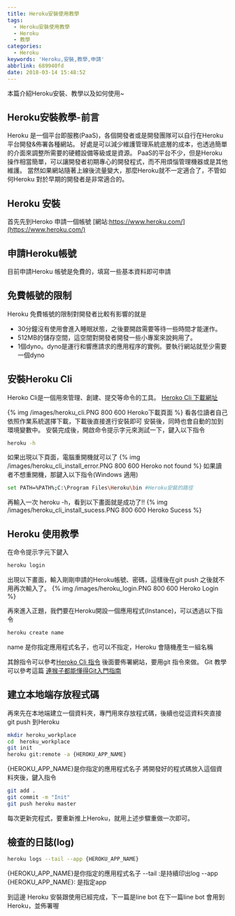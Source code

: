 ```yaml
---
title: Heroku安裝使用教學
tags:
  - Heroku安裝使用教學
  - Heroku
  - 教學
categories:
  - Heroku
keywords: 'Heroku,安裝,教學,申請'
abbrlink: 689940fd
date: 2018-03-14 15:48:52
---
```

本篇介紹Heroku安裝、教學以及如何使用~
<!-- more -->

## Heroku安裝教學-前言
Heroku 是一個平台即服務(PaaS)，各個開發者或是開發團隊可以自行在Heroku平台開發&佈署各種網站。
好處是可以減少維護管理系統底層的成本，也透過簡單的介面來調整所需要的硬體設備等級或是資源。
PaaS的平台不少，但是Heroku操作相當簡單，可以讓開發者初期專心的開發程式，而不用煩惱管理機器或是其他維護。
當然如果網站隨著上線後流量變大，那麼Heroku就不一定適合了，不管如何Heroku 對於早期的開發者是非常適合的。

## Heroku 安裝

首先先到Heroko 申請一個帳號
[網站:https://www.heroku.com/](https://www.heroku.com/) 

## 申請Heroku帳號
目前申請Heroku 帳號是免費的，填寫一些基本資料即可申請
## 免費帳號的限制
Heroku 免費帳號的限制對開發者比較有影響的就是
- 30分鐘沒有使用會進入睡眠狀態，之後要開啟需要等待一些時間才能運作。
- 512MB的儲存空間，這空間對開發者開發一些小專案來說夠用了。
- 1個dyno。dyno是運行和響應請求的應用程序的實例。要執行網站就至少需要一個dyno

## 安裝Heroku Cli
Heroko Cli是一個用來管理、創建、提交等命令的工具。
[Heroko Cli 下載網址](https://devcenter.heroku.com/articles/heroku-cli)

{% img /images/heroku_cli.PNG 800 600 Heroko下載頁面 %}
看各位讀者自己依照作業系統選擇下載，下載後直接進行安裝即可
安裝後，同時也會自動的加到環境變數中。
安裝完成後，開啟命令提示字元來測試一下，鍵入以下指令

``` bash
heroku -h 
```
如果出現以下頁面，電腦重開機就可以了
{% img /images/heroku_cli_install_error.PNG 800 600 Heroko not found %}
如果讀者不想重開機，那鍵入以下指令(Windows 適用)

``` bash
set PATH=%PATH%;C:\Program Files\Heroku\bin #Heroku安裝的路徑
```
再輸入一次 heroku -h，看到以下畫面就是成功了!!
{% img /images/heroku_cli_install_sucess.PNG 800 600 Heroko Sucess %}

## Heroku 使用教學
在命令提示字元下鍵入
``` bash
heroku login
```
出現以下畫面，輸入剛剛申請的Heroku帳號、密碼，這樣後在git push 之後就不用再次輸入了。
{% img /images/heroku_login.PNG 800 600 Heroko Login %}

再來進入正題，我們要在Heroku開設一個應用程式(Instance)，可以透過以下指令
``` bash
heroku create name
```
name 是你指定應用程式名子，也可以不指定，Heroku 會隨機產生一組名稱

其餘指令可以參考[Heroko Cli 指令](https://devcenter.heroku.com/articles/heroku-cli-commands)
後面要佈署網站，要用git 指令來做。
Git 教學可以參考這篇 [連猴子都能懂得Git入門指南](https://backlog.com/git-tutorial/tw/intro/intro2_1.html)

## 建立本地端存放程式碼
再來先在本地端建立一個資料夾，專門用來存放程式碼，後續也從這資料夾直接git push 到Heroku
``` bash
mkdir heroku_workplace
cd  heroku_workplace
git init 
heroku git:remote -a {HEROKU_APP_NAME}
```
{HEROKU_APP_NAME}是你指定的應用程式名子
將開發好的程式碼放入這個資料夾後，鍵入指令
``` bash
git add .
git commit -m "Init"
git push heroku master
```
每次更新完程式，要重新推上Heroku，就用上述步驟重做一次即可。

## 檢查的日誌(log)
``` bash
heroku logs --tail --app {HEROKU_APP_NAME}
```
{HEROKU_APP_NAME}是你指定的應用程式名子
--tail :是持續印出log
--app {HEROKU_APP_NAME}: 是指定app

到這邊 Heroku 安裝跟使用已經完成，下一篇是line bot
在下一篇line bot 會用到Heroku，並佈署喔
